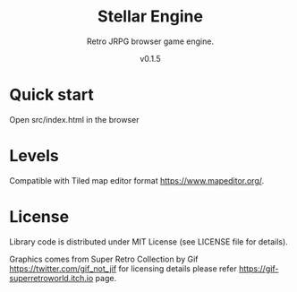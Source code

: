 <h1 align="center">
Stellar Engine
</h1>
<p align="center">
Retro JRPG browser game engine.
</p>
<p align="center">
v0.1.5
</p>

# Quick start
Open src/index.html in the browser

# Levels
Compatible with Tiled map editor format https://www.mapeditor.org/.

# License
Library code is distributed under MIT License (see LICENSE file for details).

Graphics comes from Super Retro Collection by Gif https://twitter.com/gif_not_jif for licensing details please refer https://gif-superretroworld.itch.io page.